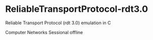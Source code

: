 # ReliableTransportProtocol-rdt3.0
Reliable Transport Protocol (rdt 3.0) emulation in C

Computer Networks Sessional offline
